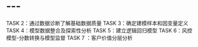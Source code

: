 # ---
TASK 2：通过数据诊断了解基础数据质量 
TASK 3：确定建模样本和因变量定义 
TASK 4：模型数据整合及探索性分析 
TASK 5：建立逻辑回归模型 
TASK 6：风控模型-分数转换与模型监督 
TASK 7 ：客户价值分层分析
